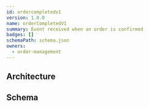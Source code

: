 ```yaml
---
id: ordercompletedv1
version: 1.0.0
name: orderCompletedV1
summary: Event received when an order is confirmed
badges: []
schemaPath: schema.json
owners:
  - order-management
---
```

## Architecture
<NodeGraph />


## Schema
<SchemaViewer file="schema.json" title="Message Schema" maxHeight="500" />
